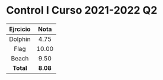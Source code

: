 # Control I Curso 2021-2022 Q2

| Ejrcicio |   Nota   |
| :-------:| :------: |
| Dolphin  | 4.75     |
| Flag     | 10.00    |
| Beach    | 9.50     |
|**Total** | **8.08** |

